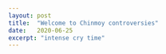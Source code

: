 ```yaml
---
layout: post
title:  "Welcome to Chinmoy controversies"
date:   2020-06-25
excerpt: "intense cry time"
---
```

